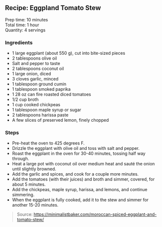 ## Recipe: Eggpland Tomato Stew
Prep time: 10 minutes  
Total time: 1 hour  
Quantity: 4 servings  

### Ingredients
 - 1 large eggplant (about 550 g), cut into bite-sized pieces
 - 2 tablespoons olive oil
 - Salt and pepper to taste
 - 2 tablespoons coconut oil
 - 1 large onion, diced
 - 3 cloves garlic, minced
 - 1 tablespoon ground cumin
 - 1 tablespoon smoked paprika
 - 1 28 oz can fire roasted diced tomatoes
 - 1/2 cup broth
 - 1 cup cooked chickpeas
 - 1 tablespoon maple syrup or sugar
 - 2 tablespoons harissa paste
 - A few slices of preserved lemon, finely chopped

### Steps
 - Pre-heat the oven to 425 degrees F.
 - Drizzle the eggplant with olive oil and toss with salt and pepper.
 - Roast the eggplant in the oven for 30-40 minutes, tossing half way through.
 - Heat a large pot with coconut oil over medium heat and sauté the onion until slightly browned.
 - Add the garlic and spices, and cook for a couple more minutes.
 - Add the tomatoes (with their juices) and broth and simmer, covered, for about 5 minutes.
 - Add the chickpeas, maple syrup, harissa, and lemons, and continue simmering.
 - When the eggplant is fully cooked, add it to the stew and simmer for another 15-20 minutes.

> Source: https://minimalistbaker.com/moroccan-spiced-eggplant-and-tomato-stew/
